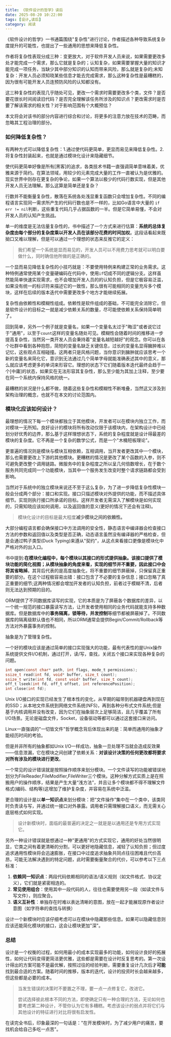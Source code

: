 ```yaml
---
title: 《软件设计的哲学》读后
date: 2025-08-20 10:22:00
tags: [设计,读后]
category: 阅读
---
```


《软件设计的哲学》一书通篇围绕"复杂性"进行讨论，作者描述各种导致系统复杂度提升的可能性，也提出了一些通用的思想来降低复杂性。

作者将复杂性表现分成三种：变更放大，对于软件开发人员来说，如果需要更改多处才能完成一个需求，那么它就是复杂的；认知复杂，如果需要掌握大量的知识才能完成一项任务，当缺少其中部分知识的认知而带来风险，那么就是复杂的;未知复杂：开发人员必须知晓某些信息才能去完成需求，那么这种复杂性是最糟糕的，因为很有可能开发人员连预防风险的认知都没有。

这三种复杂性的表现几乎随处可见，更改一个需求时需要更改多个类，文件？是否要花很长时间阅读旧代码？是否完全理解该任务所涉及的知识点？更改需求时是否要了解该需求的相关性？对于影响范围有个大概预估？

本文将会对该书的部分内容进行综合和讨论，将更多的注意力放在技术的范畴，而忽略其工程治理的部分。



### 如何降低复杂性？

有两种方式可以降低复杂性：1.通过使代码更简单，更显而易见来降低复杂性。2.将复杂性封装起来，也就是通过模块化设计来隐藏细节。

使代码更简单好像是所有[黑客]的追求，各类技术书籍一直强调简单意味着美，优雅来源于简约。在算法领域，用较少的元素完成大量的工作一直被认为是优雅的。现实世界中则存在更复杂的争论，如果一个算法以极少的代码行数实现，但是其他开发人员无法理解。那么这算是简单还是复杂？

行数并不能衡量复杂性，散落在系统各处浅显重复函数只会增加复杂性。不同的编程语言实现同一需求所产生的代码行数也是不一样的，比如Go语言中大量的 `if err != nil`判断，这些重复代码几乎占据函数的一半。但是它简单易懂，不会对开发人员的认知产生挑战。

单一的维度是无法估量复杂性的，书中描述了一个方式来进行估算：**系统的总体复杂度由每个部分的复杂度乘以开发人员在该部分花费的时间加权**。这段话看起来既拗口又难以理解，但是可以通过一个理想的状态来反推它的定义：

> 我们希望一个系统是显而易见的，开发人员可以不用费力思考就可以明白要做什么，同时确信他所做的是正确的。

一个显而易见降低复杂性的小技巧就是：不要使用特例来构建正常的业务需求。这种特例通常使用某个变量硬编码在代码中，使用`if`切成不同的逻辑分支。这样虽然能简单快速实现需求，也不会增加开发人员的的认知负担，但是它极容易泛滥，如果没有统一的标识符来描述它的一致性，那么很有可能相同的变量充斥多个模块，这样在后续的版本迭代中需要更改多个地方才能继续拓展。

复杂性由依赖性和模糊性组成。依赖性是软件组成的基础，不可能完全消除它，但是软件设计的目标之一就是减少依赖关系的数量，尽可能使依赖关系保持简单明了。

回到简单，另外一个例子就是变量名，如果一个变量名太过于"晦涩"或者说它过于"通用"，以至于`count`这样的变量名随处可见。模糊性会随着时间的推移进一步提高复杂性，当然另一类开发人员会秉持着"变量名越短越好"的观念。你可以在各个社群中看到各种抱怨，简短的变量名缺乏关键信息，过长的变量名显得臃肿难以记忆，这些观点互相碰撞。这两者只是风格问题，当你意识到臃肿就应该思考一个新的变量名来简化它，意识到无法通过几个简单字母就能准确表述其中的意义，那么就应该考虑更多的单词来形容它。理想的状态下它们随着版本迭代最终会趋于一个[中庸]的状态，如果实在无法形容其复杂性，那么至少能为其加上注释，至少要在同一个系统内保持风格的统一。

最糟糕的状况是什么都不做，随着这些复杂性和模糊性不断堆叠，当然这又涉及到架构治理的概念，也就不在本文的讨论范围内。





### 模块化应该如何设计？

最理想的情况下每一个模块都独立于其他模块，开发者可以在模块内独立工作，而对模块一无所知。良好设计的模块将所有改动仅限于该模块内，在架构设计中已经划分好优秀的边界，那么基于这样理想状态下，系统的复杂程度就是设计得最差的模块的复杂度。它不再是一个复杂的数学公式，而是一个"木桶短板理论"。

更普遍的情况则是模块与模块互相依赖，互相调用，当开发者更改其中一个模块，那么也需要更改上下游的其他模块。更糟糕的情况是更改了某个函数的入参，则不可避免更改整个调用链路。微服务中的复杂程度之所以呈几何倍数增长，在于数个服务共同完成同一个功能模块，当其中一个服务发生改变时整个请求链路都会受到影响。

当然对于系统中的独立模块来说还不至于这么复杂，为了进一步降低复杂性模块一般会分成两个部分：接口和实现。接口只描述模块对外提供的功能，而不描述具体细节。实现则执行接口所承诺的目标。这样开发者无需深入了解模块是如何实现的，只需知晓应该如何调用，以及返回值的意义(更好的情况下还会有注释)。

> 模块化设计的目标是最大程度**减少模块之间的依赖性。**

大部分编程语言都会确保接口中方法调用的安全性，静态语言中编译器会检查接口方法的参数和返回值以及类型是否正确，动态语言虽然没有编译器的严格检查，但是会通过鸭子类型(Duck Typing)来遵从"契约"，从这点来看接口更像是模块化中严格对外的出入口。

书中提到:**在模块化编程中，每个模块以其接口的形式提供抽象。该接口提供了模块功能的简化视图；从模块抽象的角度来看，实现的细节并不重要，因此接口中会将其省略掉**。其背后代表的是高度抽象化，将不重要的细节屏蔽掉，只保留真正重要的部分。在这个过程极容易出错：接口包含了不必要的复杂信息；接口忽略了真正重要的细节;这两种情况都会增加开发者的认知负担，前者过于模糊不清，后者则无法达到预期的目的。

ORM提供了不同数据库读写的实现，它的本质是为了屏蔽各个数据库的差异，以一个统一规范的接口暴露读写方法，让开发者使用相同的业务代码就能支持多种数据库。但是数据库中的**事务隔离，锁等待，并发控制**等细节都被屏蔽掉了。不同数据库的隔离级默认值也不相同，所以ORM通常会提供Begin/Commit/Rollback等方法对外暴露事务的控制。

抽象是为了管理复杂性。

一个好的模块应该是通过简单的接口实现强大的功能，最有代表性的是Unix操作系统提供文件I/O机制，通过打开，读/写，查找，关闭五个接口来实现各种复杂的问题。

```c
int open(const char* path, int flags, mode_t permissions);
ssize_t read(int fd, void* buffer, size_t count);
ssize_t write(int fd, const void* buffer, size_t count);
off_t lseek(int fd, off_t offset, int referencePosition);
int close(int fd);
```

Unix I/O接口的实现已经发生了根本性的变化，从早期的磁带到机器硬盘再到现在的SSD；从本地文件系统到网络文件系统(NFS)，再到各种分布式文件系统;但是基于内核调用并没有改变，因为它们在抽象层次上足够简洁，且几乎覆盖了所有I/O场景。无论是磁盘文件，Socket，设备驱动等都可以通过这套接口来访问。

Linux一直强调的"一切皆文件"哲学概念背后体现出来的是：简单而通用的抽象才能经历时间的考验。

但是并非所有的抽象都如Unix I/O一样成功，抽象一旦处理不当就会造成反效果——信息泄漏，它在模块之间创建了依赖关系：**对该设计决策的任何更改都将要求对所有涉及的模块进行更改**。

一个常见的设计错误就是按照操作顺序来划分模块。一个文件读写的功能被错误地划分为FileReader,FileModifier,FileWriter三个模块。这种分解方式实质上是在照搬用户的操作顺序，结果是产生大量“浅方法”，并且让多个模块都不得不理解文件格式(编码、结构等)这增加了维护复杂度，并容易在系统中泛滥。

更合理的设计是以**单一知识点**来划分模块：把“文件操作”集中在一个类中，该类同时负责读与写，并通过统一接口对外暴露。调用者只需理解接口语义，而无需关心底层格式如何实现。

> 设计新模块时，面临的最普遍的决定之一就是是以通用还是专用方式实现它。

另外一种设计错误就是想通过一种"更通用"的方式实现它，通用的好处当然很明显，它类之间有着更清晰的分割，可以更好地隐藏信息，减轻了认知负担；但过度追求通用性模块将会迅速膨胀，在接口中过度追求抽象共同点往往困难且代价高昂，可能无法解决遇到的特定问题，此时需要衡量聚合的代价，可以参考以下三点标准：

1. **依赖同一知识点**：两段代码依赖相同的语法/语义规则（如文件格式、协议定义），它们就是紧密相连的。
2. **常见使用组合**：使用其中一段代码的人，往往也需要使用另一段（如读文件与写文件），则应聚合。
3. **语义互补性**：单独存在时难以表达清晰的意图，放在一起才能展现原作者设计意图（如字符串的查找与转换）

设计一个新模块时应该仔细考虑可以在模块中隐藏那些信息。如果可以隐藏信息则应该还能简化模块的接口，这会让模块更加"深"。



### 总结

设计是一个权衡的过程，如何用最小的成本实现最多的功能，如何设计良好的拓展性，如何让代码变得更简洁更优雅，这些都是需要在设计时反复思考的。第一次设计得出的方案可能不是最优解，按照过往的经验判断，需要重复设计几次后才**可能**找到最合适的方案。随着时间的推移，版本的迭代，设计的投资时长会越来越多，但这些都是必要的成本。

> 当发生错误的决策时不要置之不理，要一点一点修复它，改进它。
>
> 尝试选择彼此根本不同的方法，即使确定只有一种合理的方法，无论如何也要考虑第二种设计，不管你认为它有多糟糕。考虑该设计的弱点并将它们与其他设计的特征进行对比将很有启发性。

在读完全书后，印象最深的一句话是："在开发模块时，为了减少用户的痛苦，要找机会给自己多吃一点苦"。























